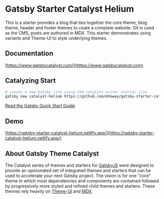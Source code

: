 # Gatsby Starter Catalyst Helium

This is a starter provides a blog that ties together the core theme, blog theme, header and footer themes to ceate a complete website. Git is used as the CMS, posts are authored in MDX. This starter demonstrates using variants and Theme-UI to style underlying themes.

## Documentation

[https://www.gatsbycatalyst.com/](https://www.gatsbycatalyst.com)

## Catalyzing Start

```sh
# create a new Gatsby site using the catalyst writer starter site
gatsby new catalyst-helium https://github.com/ehowey/gatsby-starter-catalyst-helium
```

[Read the Gatsby Quick Start Guide](https://www.gatsbyjs.org/docs/quick-start)

## Demo

[https://gatsby-starter-catalyst-helium.netlify.app/](https://gatsby-starter-catalyst-helium.netlify.app/)

## About Gatsby Theme Catalyst

The Catalyst series of themes and starters for [GatsbyJS](https://www.gatsbyjs.org/) were designed to provide an opinionated set of integrated themes and starters that can be used to accelerate your next Gatsby project. The vision is for one "core" theme in which most dependencies and components are contained followed by progressively more styled and refined child themes and starters. These themes rely heavily on [Theme-UI](https://theme-ui.com/) and [MDX](https://mdxjs.com/getting-started/gatsby/).
